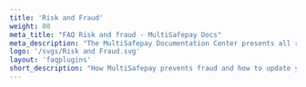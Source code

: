 ```yaml
---
title: 'Risk and Fraud'
weight: 80
meta_title: "FAQ Risk and fraud - MultiSafepay Docs"
meta_description: "The MultiSafepay Documentation Center presents all relevant information about our Plugins and API. You can also find support pages for payment methods, tools and general questions as well as the contact details of our Support and Integration Teams."
logo: '/svgs/Risk and Fraud.svg'
layout: 'faqplugins'
short_description: "How MultiSafepay prevents fraud and how to update your company information"
---
```

